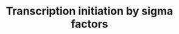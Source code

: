 ---
annotations:
- id: PW:0000004
  parent: regulatory pathway
  type: Pathway Ontology
  value: regulatory pathway
- id: PW:0000100
  parent: regulatory pathway
  type: Pathway Ontology
  value: transcription pathway
authors:
- Andra
- Egonw
- MaintBot
- MirellaKalafati
- Eweitz
description: Sigma factors are components of the RNA polymerase complex that are responsible
  for binding to the RNA polymerase complex, promoter recognition and separating DNA
  strands. The number of sigma factors is extremely diverse between bacteria, ranging
  from three in Helicobacter pylori to 63 in Streptomyces coelicolor. M. tuberculosis
  possesses 13 sigma factors, 10 of which are from the ECF sub-family, enabling this
  bacterium to cope with various environmental conditions
last-edited: 2021-05-21
organisms:
- Mycobacterium tuberculosis
redirect_from:
- /index.php/Pathway:WP2564
- /instance/WP2564
- /instance/WP2564_r122569
revision: r122569
schema-jsonld:
- '@context': https://schema.org/
  '@id': https://wikipathways.github.io/pathways/WP2564.html
  '@type': Dataset
  creator:
    '@type': Organization
    name: WikiPathways
  description: Sigma factors are components of the RNA polymerase complex that are
    responsible for binding to the RNA polymerase complex, promoter recognition and
    separating DNA strands. The number of sigma factors is extremely diverse between
    bacteria, ranging from three in Helicobacter pylori to 63 in Streptomyces coelicolor.
    M. tuberculosis possesses 13 sigma factors, 10 of which are from the ECF sub-family,
    enabling this bacterium to cope with various environmental conditions
  keywords:
  - PhoY1
  - RsfA
  - RsfB
  - Rv1823
  - Rv2884
  - SigA
  - SigB
  - SigC
  - SigD
  - SigE
  - SigF
  - SigG
  - SigH
  - SigI
  - SigJ
  - SigK
  - SigL
  - SigM
  - UsfX
  - lrpG
  - lrpI
  license: CC0
  name: Transcription initiation by sigma factors
seo: CreativeWork
title: Transcription initiation by sigma factors
wpid: WP2564
---